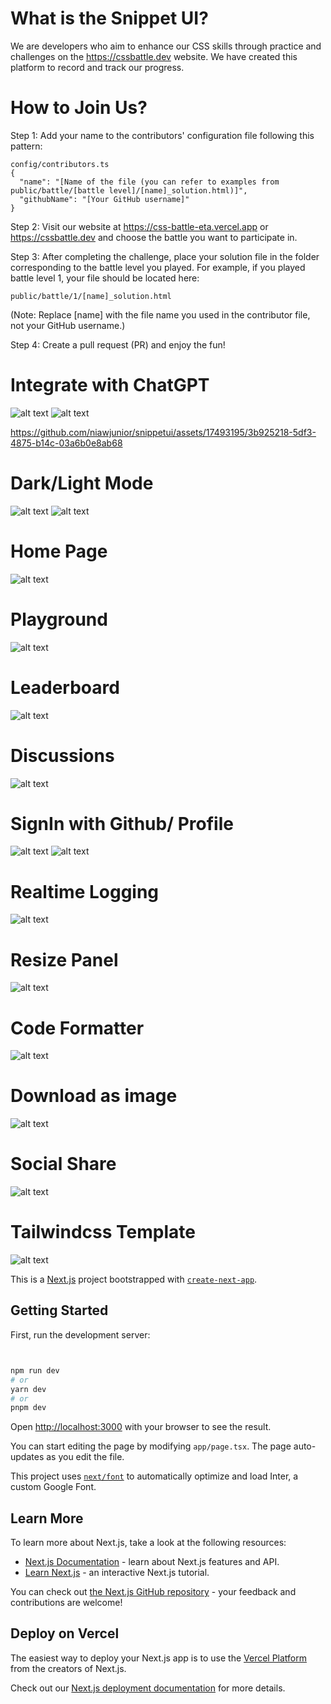 # What is the Snippet UI?

We are developers who aim to enhance our CSS skills through practice and challenges on the https://cssbattle.dev website. We have created this platform to record and track our progress.

# How to Join Us?

Step 1: Add your name to the contributors' configuration file following this pattern:

```
config/contributors.ts
{
  "name": "[Name of the file (you can refer to examples from public/battle/[battle level]/[name]_solution.html)]",
  "githubName": "[Your GitHub username]"
}
```

Step 2: Visit our website at https://css-battle-eta.vercel.app or https://cssbattle.dev and choose the battle you want to participate in.

Step 3: After completing the challenge, place your solution file in the folder corresponding to the battle level you played. For example, if you played battle level 1, your file should be located here:

```
public/battle/1/[name]_solution.html
```

(Note: Replace [name] with the file name you used in the contributor file, not your GitHub username.)

Step 4: Create a pull request (PR) and enjoy the fun!

# Integrate with ChatGPT

![alt text](/doc-images/chatgpt-popup-apikey.png)
![alt text](/doc-images/chat-gpt.png)

https://github.com/niawjunior/snippetui/assets/17493195/3b925218-5df3-4875-b14c-03a6b0e8ab68

# Dark/Light Mode

![alt text](/doc-images/dark-mode.png)
![alt text](/doc-images/light-mode.png)

# Home Page

![alt text](/doc-images/homepage.png)

# Playground

![alt text](/doc-images/playground.png)

# Leaderboard

![alt text](/doc-images/leaderboard.png)

# Discussions

![alt text](/doc-images/discussions.png)

# SignIn with Github/ Profile

![alt text](/doc-images/github-signIn.png)
![alt text](/doc-images/profile.png)

# Realtime Logging

![alt text](/doc-images/logging.png)

# Resize Panel

![alt text](/doc-images/resize-panel.png)

# Code Formatter

![alt text](/doc-images/code-formatter.png)

# Download as image

![alt text](/doc-images/download-as-image.png)

# Social Share

![alt text](/doc-images/social-share.png)

# Tailwindcss Template

![alt text](/doc-images/template-tailwindcss.png)

This is a [Next.js](https://nextjs.org/) project bootstrapped with [`create-next-app`](https://github.com/vercel/next.js/tree/canary/packages/create-next-app).

## Getting Started

First, run the development server:

```bash


npm run dev
# or
yarn dev
# or
pnpm dev
```

Open [http://localhost:3000](http://localhost:3000) with your browser to see the result.

You can start editing the page by modifying `app/page.tsx`. The page auto-updates as you edit the file.

This project uses [`next/font`](https://nextjs.org/docs/basic-features/font-optimization) to automatically optimize and load Inter, a custom Google Font.

## Learn More

To learn more about Next.js, take a look at the following resources:

- [Next.js Documentation](https://nextjs.org/docs) - learn about Next.js features and API.
- [Learn Next.js](https://nextjs.org/learn) - an interactive Next.js tutorial.

You can check out [the Next.js GitHub repository](https://github.com/vercel/next.js/) - your feedback and contributions are welcome!

## Deploy on Vercel

The easiest way to deploy your Next.js app is to use the [Vercel Platform](https://vercel.com/new?utm_medium=default-template&filter=next.js&utm_source=create-next-app&utm_campaign=create-next-app-readme) from the creators of Next.js.

Check out our [Next.js deployment documentation](https://nextjs.org/docs/deployment) for more details.
